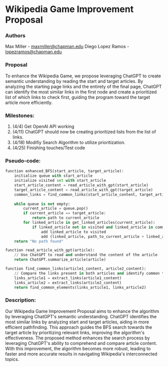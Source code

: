 # Wikipedia Game Improvement Proposal

### Authors

Max Miller - maxmiller@chapman.edu
Diego Lopez Ramos - lopezramos@chapman.edu

### Proposal

To enhance the Wikipedia Game, we propose leveraging ChatGPT to create semantic understanding by reading the start and target articles. By analyzing the starting page links and the entirety of the final page, ChatGPT can identify the most similar links in the first node and create a prioritized list of which links to check first, guiding the program toward the target article more efficiently.

### Milestones:

1. (4/4) Get OpenAI API working
2. (4/11) ChatGPT should now be creating prioritized lists from the list of links.
3. (4/18) Modifiy Search Algorithm to utilize prioritization.
4. (4/25) Finishing touches/Test code

### Pseudo-code:

```python
function enhanced_BFS(start_article, target_article):
    initialize queue with start_article
    initialize visited set with start_article
    start_article_content = read_article_with_gpt(start_article)
    target_article_content = read_article_with_gpt(target_article)
    common_links = find_common_links(start_article_content, target_article_content)
  
    while queue is not empty:
        current_article = queue.pop()
        if current_article == target_article:
            return path to current_article
        for linked_article in get_linked_articles(current_article):
            if linked_article not in visited and linked_article in common_links:
                add linked_article to visited
                add (linked_article, path_to_current_article + linked_article) to queue
    return "No path found"

function read_article_with_gpt(article):
    // Use ChatGPT to read and understand the content of the article
    return ChatGPT.summarize_article(article)

function find_common_links(article1_content, article2_content):
    // Compare the links present in both articles and identify common topics
    links_article1 = extract_links(article1_content)
    links_article2 = extract_links(article2_content)
    return find_common_elements(links_article1, links_article2)
```

### Description:

Our Wikipedia Game Improvement Proposal aims to enhance the algorithm by leveraging ChatGPT's semantic understanding. ChatGPT identifies the most similar links by analyzing start and target articles, aiding in more efficient pathfinding. This approach guides the BFS search towards the target article by prioritizing relevant links, improving the algorithm's effectiveness. The proposed method enhances the search process by leveraging ChatGPT's ability to comprehend and compare article content. With this improvement, the algorithm becomes more robust, leading to faster and more accurate results in navigating Wikipedia's interconnected topics.
